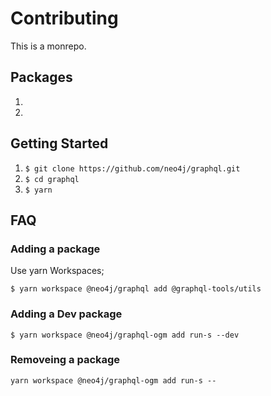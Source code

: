 # Contributing

This is a monrepo.

## Packages

1.
2.

## Getting Started

1. `$ git clone https://github.com/neo4j/graphql.git`
2. `$ cd graphql`
3. `$ yarn`

## FAQ

### Adding a package

Use yarn Workspaces;

```
$ yarn workspace @neo4j/graphql add @graphql-tools/utils
```

### Adding a Dev package

```
$ yarn workspace @neo4j/graphql-ogm add run-s --dev
```

### Removeing a package

```
yarn workspace @neo4j/graphql-ogm add run-s --
```
